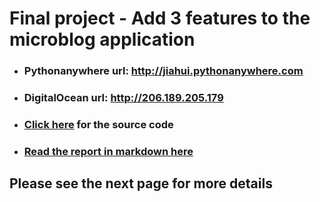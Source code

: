 # Final project - Add 3 features to the microblog application

* ### Pythonanywhere url: http://jiahui.pythonanywhere.com

* ### DigitalOcean url: http://206.189.205.179

* ### [Click here](https://github.com/wujiahui62/microblog) for the source code

* ### [Read the report in markdown here](https://github.com/wujiahui62/microblog/blob/master/report/final_project.md)

## Please see the next page for more details
